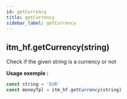 ```yaml
---
id: getCurrency
title: getCurrency
sidebar_label: getCurrency
---
```

## itm_hf.getCurrency(string)

Check if the given string is a currency or not

**Usage exemple :**
```js
const string = 'EUR'
const moneyTpl = itm_hf.getCurrency(string)
```